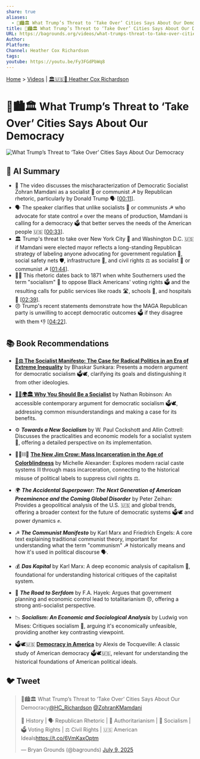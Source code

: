 ```yaml
---
share: true
aliases:
  - 👑🏙️🏛️ What Trump’s Threat to ‘Take Over’ Cities Says About Our Democracy
title: 👑🏙️🏛️ What Trump’s Threat to ‘Take Over’ Cities Says About Our Democracy
URL: https://bagrounds.org/videos/what-trumps-threat-to-take-over-cities-says-about-our-democracy
Author: 
Platform: 
Channel: Heather Cox Richardson
tags: 
youtube: https://youtu.be/Fy3FGdPbWq8
---
```

[Home](../index.md) > [Videos](./index.md) | [🏛️🇺🇸📖 Heather Cox Richardson](../people/heather-cox-richardson.md)  
# 👑🏙️🏛️ What Trump’s Threat to ‘Take Over’ Cities Says About Our Democracy  
![What Trump’s Threat to ‘Take Over’ Cities Says About Our Democracy](https://youtu.be/Fy3FGdPbWq8)  
  
## 🤖 AI Summary  
* 📢 The video discusses the mischaracterization of Democratic Socialist Zohran Mamdani as a socialist 🚩 or communist ☭ by Republican rhetoric, particularly by Donald Trump 🗣️ \[[00:11](http://www.youtube.com/watch?v=Fy3FGdPbWq8&t=11)\].  
* 🗣️ The speaker clarifies that unlike socialists 🚩 or communists ☭ who advocate for state control ✊ over the means of production, Mamdani is calling for a democracy 🗳️ that better serves the needs of the American people 🇺🇸 \[[00:33](http://www.youtube.com/watch?v=Fy3FGdPbWq8&t=33)\].  
* 🏛️ Trump's threat to take over New York City 🗽 and Washington D.C. 🇺🇸 if Mamdani were elected mayor reflects a long-standing Republican strategy of labeling anyone advocating for government regulation 📜, social safety nets 🛡️, infrastructure 🌉, and civil rights ⚖️ as socialist 🚩 or communist ☭ \[[01:44](http://www.youtube.com/watch?v=Fy3FGdPbWq8&t=104)\].  
* 👴🏿 This rhetoric dates back to 1871 when white Southerners used the term "socialism" 🚩 to oppose Black Americans' voting rights 🗳️ and the resulting calls for public services like roads 🛣️, schools 🏫, and hospitals 🏥 \[[02:39](http://www.youtube.com/watch?v=Fy3FGdPbWq8&t=159)\].  
* 😠 Trump's recent statements demonstrate how the MAGA Republican party is unwilling to accept democratic outcomes 🗳️ if they disagree with them 👎 \[[04:22](http://www.youtube.com/watch?v=Fy3FGdPbWq8&t=262)\].  
  
## 📚 Book Recommendations  
* **[🚩⚖️ The Socialist Manifesto: The Case for Radical Politics in an Era of Extreme Inequality](../books/the-socialist-manifesto-the-case-for-radical-politics-in-an-era-of-extreme-inequality.md)** by Bhaskar Sunkara: Presents a modern argument for democratic socialism 🗳️🕊️, clarifying its goals and distinguishing it from other ideologies.  
  
* **[🫵🤝🌍🏛️ Why You Should Be a Socialist](../books/why-you-should-be-a-socialist.md)** by Nathan Robinson: An accessible contemporary argument for democratic socialism 🗳️🕊️, addressing common misunderstandings and making a case for its benefits.  
  
* ⚙️ **_Towards a New Socialism_** by W. Paul Cockshott and Allin Cottrell: Discusses the practicalities and economic models for a socialist system 🚩, offering a detailed perspective on its implementation.  
  
* 🧑🏿⛓️🙈 **[The New Jim Crow: Mass Incarceration in the Age of Colorblindness](../books/the-new-jim-crow-mass-incarceration-in-the-age-of-colorblindness.md)** by Michelle Alexander: Explores modern racial caste systems ⛓️ through mass incarceration, connecting to the historical misuse of political labels to suppress civil rights ⚖️.  
  
* 🌍 **_The Accidental Superpower: The Next Generation of American Preeminence and the Coming Global Disorder_** by Peter Zeihan: Provides a geopolitical analysis of the U.S. 🇺🇸 and global trends, offering a broader context for the future of democratic systems 🗳️🕊️ and power dynamics ✊.  
  
* ☭ **_The Communist Manifesto_** by Karl Marx and Friedrich Engels: A core text explaining traditional communist theory, important for understanding what the term "communism" ☭ historically means and how it's used in political discourse 🗣️.  
  
* 💰 **_Das Kapital_** by Karl Marx: A deep economic analysis of capitalism 🏦, foundational for understanding historical critiques of the capitalist system.  
  
* 🚫 **_The Road to Serfdom_** by F.A. Hayek: Argues that government planning and economic control lead to totalitarianism 😠, offering a strong anti-socialist perspective.  
  
* 📉 **_Socialism: An Economic and Sociological Analysis_** by Ludwig von Mises: Critiques socialism 🚩, arguing it's economically unfeasible, providing another key contrasting viewpoint.  
  
* 🗳️🕊️🇺🇸 **[Democracy in America](../books/democracy-in-america.md)** by Alexis de Tocqueville: A classic study of American democracy 🗳️🕊️🇺🇸, relevant for understanding the historical foundations of American political ideals.  
  
## 🐦 Tweet  
<blockquote class="twitter-tweet" data-theme="dark"><p lang="en" dir="ltr">👑🏙️🏛️ What Trump’s Threat to ‘Take Over’ Cities Says About Our Democracy<a href="https://twitter.com/HC_Richardson?ref_src=twsrc%5Etfw">@HC_Richardson</a> <a href="https://twitter.com/ZohranKMamdani?ref_src=twsrc%5Etfw">@ZohranKMamdani</a><br><br>📜 History | 🗣️ Republican Rhetoric | 👹 Authoritarianism | 🚩 Socialism | 🗳️ Voting Rights | ⚖️ Civil Rights | 🇺🇸 American Ideals<a href="https://t.co/6VmKaxOptm">https://t.co/6VmKaxOptm</a></p>&mdash; Bryan Grounds (@bagrounds) <a href="https://twitter.com/bagrounds/status/1942944852628693350?ref_src=twsrc%5Etfw">July 9, 2025</a></blockquote> <script async src="https://platform.twitter.com/widgets.js" charset="utf-8"></script>